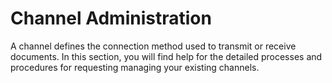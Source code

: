 # Channel Administration
A channel defines the connection method used to transmit or receive documents. In this section, you will find help for the detailed processes and procedures for requesting managing your existing channels.
